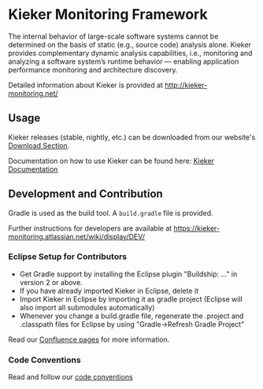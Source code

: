 # Kieker Monitoring Framework

The internal behavior of large-scale software systems cannot be determined on the
basis of static (e.g., source code) analysis alone. Kieker provides complementary
dynamic analysis capabilities, i.e., monitoring and analyzing a software system’s
runtime behavior — enabling application performance monitoring and architecture
discovery.

Detailed information about Kieker is provided at http://kieker-monitoring.net/

## Usage

Kieker releases (stable, nightly, etc.) can be downloaded from our website's [Download Section](http://kieker-monitoring.net/download).

Documentation on how to use Kieker can be found here: [Kieker Documentation](http://kieker-monitoring.net/documentation)

## Development and Contribution

Gradle is used as the build tool. A `build.gradle` file is provided.

Further instructions for developers are available at
https://kieker-monitoring.atlassian.net/wiki/display/DEV/

### Eclipse Setup for Contributors

- Get Gradle support by installing the Eclipse plugin "Buildship: ..." in version 2 or above.
- If you have already imported Kieker in Eclipse, delete it
- Import Kieker in Eclipse by importing it as gradle project (Eclipse will also import all submodules automatically)
- Whenever you change a build.gradle file, regenerate the .project and .classpath files for Eclipse by using "Gradle->Refresh Gradle Project"

Read our [Confluence pages](https://kieker-monitoring.atlassian.net/wiki/spaces/DEV/pages/5865685/Local+Development+Environment) for more information.

### Code Conventions
Read and follow our [code conventions](https://kieker-monitoring.atlassian.net/wiki/spaces/DEV/pages/24215585/Kieker+Coding+Conventions+in+Eclipse)
